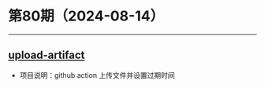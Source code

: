 # 第80期（2024-08-14）

---
## [upload-artifact](https://github.com/actions/upload-artifact)
- 项目说明：github action 上传文件并设置过期时间

